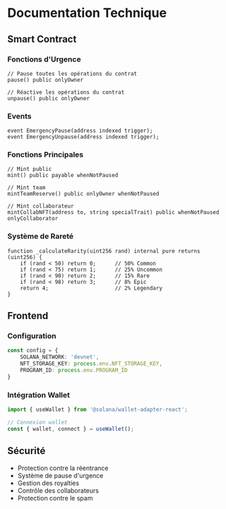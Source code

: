 # Documentation Technique

## Smart Contract

### Fonctions d'Urgence

```solidity
// Pause toutes les opérations du contrat
pause() public onlyOwner

// Réactive les opérations du contrat
unpause() public onlyOwner
```

### Events
```solidity
event EmergencyPause(address indexed trigger);
event EmergencyUnpause(address indexed trigger);
```

### Fonctions Principales

```solidity
// Mint public
mint() public payable whenNotPaused

// Mint team
mintTeamReserve() public onlyOwner whenNotPaused

// Mint collaborateur
mintCollabNFT(address to, string specialTrait) public whenNotPaused onlyCollaborator
```

### Système de Rareté

```solidity
function _calculateRarity(uint256 rand) internal pure returns (uint256) {
    if (rand < 50) return 0;      // 50% Common
    if (rand < 75) return 1;      // 25% Uncommon
    if (rand < 90) return 2;      // 15% Rare
    if (rand < 98) return 3;      // 8% Epic
    return 4;                     // 2% Legendary
}
```

## Frontend

### Configuration

```typescript
const config = {
    SOLANA_NETWORK: 'devnet',
    NFT_STORAGE_KEY: process.env.NFT_STORAGE_KEY,
    PROGRAM_ID: process.env.PROGRAM_ID
}
```

### Intégration Wallet

```typescript
import { useWallet } from '@solana/wallet-adapter-react';

// Connexion wallet
const { wallet, connect } = useWallet();
```

## Sécurité

- Protection contre la réentrance
- Système de pause d'urgence
- Gestion des royalties
- Contrôle des collaborateurs
- Protection contre le spam